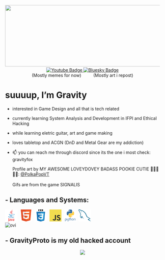 <div id="header" align="center">
  <img src="https://tenor.com/view/signalis-signalis-game-gif-7488704109798705090.gif" width="700" height="200"/>
</div>
<div id="badges" align="center">
  <a href="https://www.youtube.com/channel/UCzpbFbt7rzu4jJFyvdLFKYw">
    <img src="https://img.shields.io/badge/YouTube-red?style=for-the-badge&logo=youtube&logoColor=white" alt="Youtube Badge"/>
  </a>
  <a href="https://bsky.app/profile/gravityfox.bsky.social">
    <img src="https://img.shields.io/badge/Bluesky-0285FF?logo=bluesky&logoColor=fff&style=for-the-badge" alt="Bluesky Badge"/>
  </a>
</div>
<div align=center>
  (Mostly memes for now)&nbsp &nbsp &nbsp &nbsp &nbsp
  (Mostly art i repost)
</div>
<h1>
 suuuup, I’m Gravity
</h1>

- interested in Game Design and all that is tech related


- currently learning System Analysis and Development in IFPI and Ethical Hacking
- while learning eletric guitar, art and game making
- loves tabletop and ACGN (DnD and Metal Gear are my addiction)
- 📫 you can reach me through discord since its the one i most check: gravityfox

  Profile art by MY AWESOME LOVEYDOVEY BADASS POOKIE CUTIE 🎸🔥🎸🔥🔥: <a href="https://twitter.com/PolkaPopVT">
 @PolkaPopVT
  </a>
  <br><br>
  Gifs are from the game SIGNALIS


<h2>
- Languages and Systems:
</h2>
<div>
  <img src="https://github.com/devicons/devicon/blob/master/icons/java/java-original-wordmark.svg" title="Java" alt="Java" width="40" height="40"/>&nbsp;
  <img src="https://github.com/devicons/devicon/blob/master/icons/html5/html5-original.svg" title="HTML5" alt="HTML" width="40" height="40"/>&nbsp;
  <img src="https://raw.githubusercontent.com/devicons/devicon/1119b9f84c0290e0f0b38982099a2bd027a48bf1/icons/css3/css3-original-wordmark.svg" title="CSS"  width="40" height="40"/>&nbsp;
  <img src="https://github.com/devicons/devicon/blob/master/icons/javascript/javascript-original.svg" title="JavaScript" alt="JavaScript" width="40" height="40"/>&nbsp;
  <img src="https://github.com/devicons/devicon/blob/master/icons/python/python-original-wordmark.svg" title="Python" alt="Python" width="40" height="40"/>&nbsp;
  <img src="https://github.com/devicons/devicon/blob/master/icons/mysql/mysql-original.svg" title="MySQL" width="40" height="40"/>&nbsp;
</div>
<img src="https://github-readme-stats.vercel.app/api/top-langs?username=madushadhanushka&show_icons=true&locale=en&layout=compact&theme=chartreuse-dark" alt="ovi" />
<h3>
  <h2>
- GravityProto is my old hacked account
</h2>
<div id="header" align="center">
  <img src="https://tenor.com/view/signalis-game-gif-27069953.gif">
</div>

</h3>
